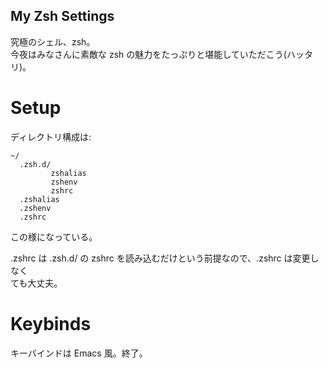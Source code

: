 My Zsh Settings
--------------------------------------------------------------------------------

究極のシェル、zsh。  
今夜はみなさんに素敵な zsh の魅力をたっぷりと堪能していただこう(ハッタリ)。

Setup
================================================================================

ディレクトリ構成は:

    ~/
      .zsh.d/
             zshalias
             zshenv
             zshrc
      .zshalias
      .zshenv
      .zshrc

この様になっている。

.zshrc は .zsh.d/ の zshrc を読み込むだけという前提なので、.zshrc は変更しなく  
ても大丈夫。


Keybinds
================================================================================

キーバインドは Emacs 風。終了。
